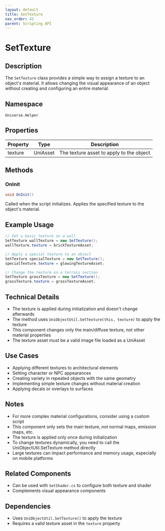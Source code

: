 ```yaml
---
layout: default
title: SetTexture
nav_order: 41
parent: Scripting API
---
```

# SetTexture

## Description
The `SetTexture` class provides a simple way to assign a texture to an object's material. It allows changing the visual appearance of an object without creating and configuring an entire material.

## Namespace
`Universe.Helper`

## Properties
| Property | Type | Description |
|----------|------|-------------|
| texture | UniAsset | The texture asset to apply to the object |

## Methods

### OnInit
```csharp
void OnInit()
```
Called when the script initializes. Applies the specified texture to the object's material.

## Example Usage
```csharp
// Set a basic texture on a wall
SetTexture wallTexture = new SetTexture();
wallTexture.texture = brickTextureAsset;

// Apply a special texture to an object
SetTexture specialTexture = new SetTexture();
specialTexture.texture = glowingTextureAsset;

// Change the texture on a terrain section
SetTexture grassTexture = new SetTexture();
grassTexture.texture = grassTextureAsset;
```

## Technical Details
- The texture is applied during initialization and doesn't change afterwards
- The method uses `UniObjectUtil.SetTexture(this, texture)` to apply the texture
- This component changes only the main/diffuse texture, not other material properties
- The texture asset must be a valid image file loaded as a UniAsset

## Use Cases
- Applying different textures to architectural elements
- Setting character or NPC appearances
- Creating variety in repeated objects with the same geometry
- Implementing simple texture changes without material creation
- Applying decals or overlays to surfaces

## Notes
- For more complex material configurations, consider using a custom script
- This component only sets the main texture, not normal maps, emission maps, etc.
- The texture is applied only once during initialization
- To change textures dynamically, you need to call the UniObjectUtil.SetTexture method directly
- Large textures can impact performance and memory usage, especially on mobile platforms

## Related Components
- Can be used with `SetShader.cs` to configure both texture and shader
- Complements visual appearance components

## Dependencies
- Uses `UniObjectUtil.SetTexture()` to apply the texture
- Requires a valid texture asset in the `texture` property
